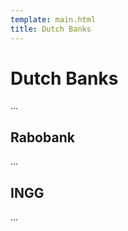 ```yaml
---
template: main.html
title: Dutch Banks
---
```


# Dutch Banks

...

## Rabobank

...

## INGG

...
